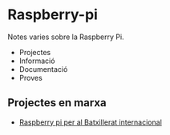 # Raspberry-pi

Notes varies sobre la Raspberry Pi.

- Projectes
- Informació
- Documentació
- Proves

## Projectes en marxa

- [Raspberry pi per al Batxillerat internacional](https://github.com/lreyc/Raspberry-pi/blob/caf2e870672ae408bb40c7038829c41962a79e1f/Raspberry%20Pi%20batxillerat%20internacional.md)

